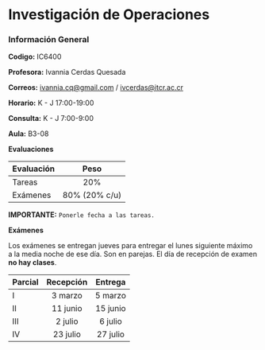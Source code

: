 # Investigación de Operaciones

### Información General

**Codigo:** IC6400

**Profesora:** Ivannia Cerdas Quesada

**Correos:**  ivannia.cq@gmail.com / ivcerdas@itcr.ac.cr

**Horario:** K - J 17:00-19:00

**Consulta:** K - J 7:00-9:00

**Aula:** B3-08

**Evaluaciones**

| Evaluación  | Peso |
| :--- | :---: |
| Tareas | 20% |
| Exámenes | 80% (20% c/u) |

**IMPORTANTE:** `Ponerle fecha a las tareas.`

**Exámenes**

Los exámenes se entregan jueves para entregar el lunes siguiente máximo a la media noche de ese día. Son en parejas. El día de recepción de examen **no hay clases**.

| Parcial  | Recepción | Entrega |
| :--- | :---: | :---: |
| I | 3 marzo | 5 marzo |
| II | 11 junio | 15 junio |
| III | 2 julio | 6 julio |
| IV | 23 julio | 27 julio |
